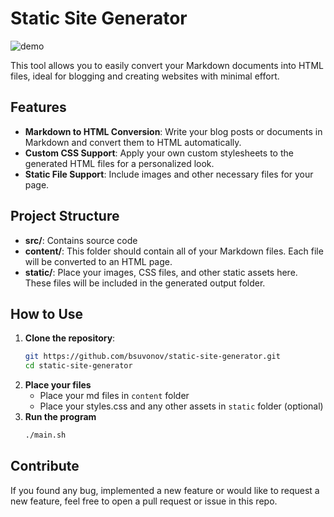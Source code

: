# Static Site Generator

![demo](https://raw.githubusercontent.com/wiki/bsuvonov/static-site-generator/images/demo.png)

This tool allows you to easily convert your Markdown documents into HTML files, ideal for blogging and creating websites with minimal effort.

## Features

- **Markdown to HTML Conversion**: Write your blog posts or documents in Markdown and convert them to HTML automatically.
- **Custom CSS Support**: Apply your own custom stylesheets to the generated HTML files for a personalized look.
- **Static File Support**: Include images and other necessary files for your page.

## Project Structure
- **src/**: Contains source code
- **content/**: This folder should contain all of your Markdown files. Each file will be converted to an HTML page.
- **static/**: Place your images, CSS files, and other static assets here. These files will be included in the generated output folder.

## How to Use

1. **Clone the repository**:
   ```bash
   git https://github.com/bsuvonov/static-site-generator.git
   cd static-site-generator
   ```
2. **Place your files**
   - Place your md files in `content` folder
   - Place your styles.css and any other assets in `static` folder (optional)
3. **Run the program**
   ```bash
   ./main.sh
   ```   

## Contribute
If you found any bug, implemented a new feature or would like to request a new feature, feel free to open a pull request or issue in this repo.
